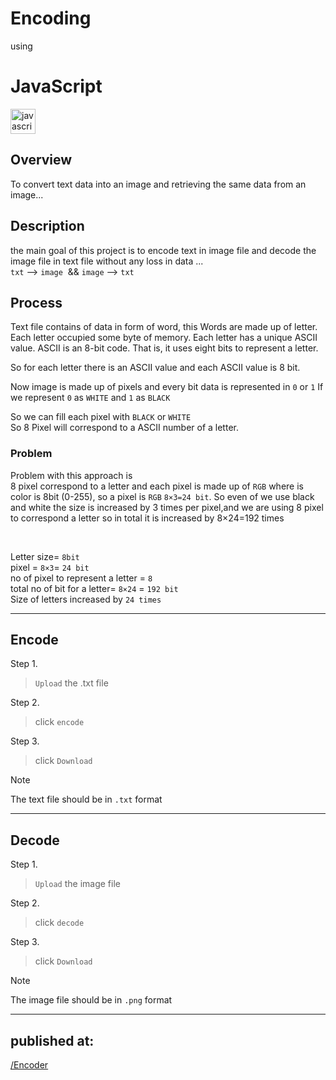 # Encoding

using

# JavaScript



<div align="left">
  <img src="https://cdn.jsdelivr.net/gh/devicons/devicon/icons/javascript/javascript-original.svg" height="40" alt="javascript logo" />
</div>


          


## Overview
To convert text data into an image and retrieving the same data from an image...



## Description
the main goal of this project is to encode text in image file and decode the image file in text file without any loss in data ...<br>
`txt` --> `image`  && `image` --> `txt`

## Process
Text file contains of data in form of word, this Words are made up of letter. Each letter occupied some byte of memory. Each letter has a unique ASCII value. ASCII is an 8-bit code. That is, it uses eight bits to represent a letter.

So for each letter there is an ASCII value and each ASCII value is 8 bit.

Now image is made up of pixels and every bit data is represented in `0` or `1`
If we represent `0` as `WHITE` and `1` as `BLACK`

So we can fill each pixel with `BLACK` or `WHITE`<br>
So 8 Pixel will correspond to a ASCII number of a letter.

### Problem
Problem with this approach is <br>
8 pixel correspond to a letter and each pixel is made up of `RGB` where is color is 8bit (0-255), so a pixel is `RGB` `8×3=24 bit`. So even of we use black and white the size is increased by 3 times per pixel,and we are using 8 pixel to correspond a letter so in total it is increased by 8×24=192 times

<br>

Letter size= `8bit`     <br>
pixel = `8×3`= `24 bit`     <br>
no of pixel to represent a letter = `8`     <br>
total no of bit for a letter= `8×24` = `192 bit`     <br>
Size of letters increased by `24 times` 






---

## Encode

Step 1.
> `Upload` the .txt file 

Step 2.
>click `encode`

Step 3.
>click `Download`

> [!NOTE]
>The text file should be in  `.txt` format


___

## Decode

Step 1.
> `Upload` the image file 

Step 2.
>click `decode`

Step 3.
>click `Download`


> [!NOTE]
>The image file should be in `.png` format

___

## published at:
[/Encoder](https://imposter404.github.io/Encoder)